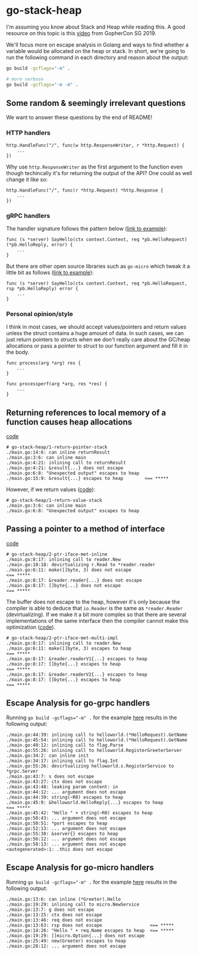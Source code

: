 # go-stack-heap

I'm assuming you know about Stack and Heap while reading this.
A good resource on this topic is this [video](https://www.youtube.com/watch?v=ZMZpH4yT7M0) from GopherCon SG 2019.

We'll focus more on escape analysis in Golang and ways to find whether a variable
would be allocated on the heap or stack. In short, we're going to run the following
command in each directory and reason about the output:

```bash
go build -gcflags="-m" .

# more verbose
go build -gcflags="-m -m" .
```

## Some random & seemingly irrelevant questions

We want to answer these questions by the end of README!

### HTTP handlers
```golang
http.HandleFunc("/", func(w http.ResponseWriter, r *http.Request) {
	...
})
```

Why use `http.ResponseWriter` as the first argument to the function even though techincally
it's for returning the output of the API? One could as well change it like so:
```golang
http.HandleFunc("/", func(r *http.Request) *http.Response {
	...
})
```

### gRPC handlers
The handler signature follows the pattern below ([link to example](https://github.com/grpc/grpc-go/blob/master/examples/helloworld/greeter_server/main.go)):

```golang
func (s *server) SayHello(ctx context.Context, req *pb.HelloRequest) (*pb.HelloReply, error) {
	...
}
```

But there are other open source libraries such as `go-micro` which tweak it a little bit as follows ([link to example](https://github.com/asim/go-micro/blob/master/examples/helloworld/main.go)):

```golang
func (s *server) SayHello(ctx context.Context, req *pb.HelloRequest, rsp *pb.HelloReply) error {
	...
}
```

### Personal opinion/style
I think in most cases, we should accept values/pointers and return values unless the struct 
contains a huge amount of data. In such cases, we can just return pointers to structs when we don't
really care about the GC/heap allocations or pass a pointer to struct to our function argument and
fill it in the body.

```golang
func process(arg *arg) res {
    ...
}

func processperf(arg *arg, res *res) {
    ...
}
```

## Returning references to local memory of a function causes heap allocations

[code](1-return-pointer-heap)

```
# go-stack-heap/1-return-pointer-stack
./main.go:14:6: can inline returnResult
./main.go:3:6: can inline main
./main.go:4:21: inlining call to returnResult
./main.go:4:21: &result{...} does not escape
./main.go:6:8: "Unexpected output" escapes to heap
./main.go:15:9: &result{...} escapes to heap        <== *****
```

However, if we return values ([code](1-return-value-stack)):

```
# go-stack-heap/1-return-value-stack
./main.go:3:6: can inline main
./main.go:6:8: "Unexpected output" escapes to heap
```

## Passing a pointer to a method of interface

[code](2-ptr-iface-met-inline)

```
# go-stack-heap/2-ptr-iface-met-inline
./main.go:8:17: inlining call to reader.New
./main.go:10:18: devirtualizing r.Read to *reader.reader
./main.go:6:11: make([]byte, 3) does not escape                        <== *****
./main.go:8:17: &reader.reader{...} does not escape
./main.go:8:17: []byte{...} does not escape                            <== *****
```

The buffer does not escape to the heap, however it's only because the compiler is able
to deduce that `io.Reader` is the same as `*reader.Reader` (devirtualizing). If we make
it a bit more complex so that there are several implementations of the same interface
then the compiler cannot make this optimization ([code](2-ptr-iface-met-multi-impl)).

```
# go-stack-heap/2-ptr-iface-met-multi-impl
./main.go:8:17: inlining call to reader.New
./main.go:6:11: make([]byte, 3) escapes to heap                            <== *****
./main.go:8:17: &reader.readerV1{...} escapes to heap
./main.go:8:17: []byte{...} escapes to heap                                <== *****
./main.go:8:17: &reader.readerV2{...} escapes to heap
./main.go:8:17: []byte{...} escapes to heap                                <== *****
```

## Escape Analysis for go-grpc handlers
Running `go build -gcflags="-m" .` for the example [here](https://github.com/grpc/grpc-go/tree/master/examples/helloworld/greeter_server) results in the following output:

```
./main.go:44:39: inlining call to helloworld.(*HelloRequest).GetName
./main.go:45:54: inlining call to helloworld.(*HelloRequest).GetName
./main.go:49:12: inlining call to flag.Parse
./main.go:55:26: inlining call to helloworld.RegisterGreeterServer
./main.go:34:2: can inline init
./main.go:34:17: inlining call to flag.Int
./main.go:55:26: devirtualizing helloworld.s.RegisterService to *grpc.Server
./main.go:43:7: s does not escape
./main.go:43:27: ctx does not escape
./main.go:43:48: leaking param content: in
./main.go:44:12: ... argument does not escape
./main.go:44:39: string(~R0) escapes to heap
./main.go:45:9: &helloworld.HelloReply{...} escapes to heap                     <== *****
./main.go:45:42: "Hello " + string(~R0) escapes to heap
./main.go:50:43: ... argument does not escape
./main.go:50:51: *port escapes to heap
./main.go:52:13: ... argument does not escape
./main.go:55:30: &server{} escapes to heap
./main.go:56:12: ... argument does not escape
./main.go:58:13: ... argument does not escape
<autogenerated>:1: .this does not escape
```

## Escape Analysis for go-micro handlers
Running `go build -gcflags="-m" .` for the example [here](https://github.com/asim/go-micro/tree/master/examples/helloworld) results in the following output:

```
./main.go:13:6: can inline (*Greeter).Hello
./main.go:19:29: inlining call to micro.NewService
./main.go:13:7: g does not escape
./main.go:13:25: ctx does not escape
./main.go:13:46: req does not escape
./main.go:13:63: rsp does not escape                  <== *****
./main.go:14:26: "Hello " + req.Name escapes to heap  <== *****
./main.go:19:29: []micro.Option{...} does not escape
./main.go:25:49: new(Greeter) escapes to heap
./main.go:28:12: ... argument does not escape
```

